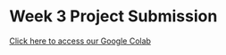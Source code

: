 # Week 3 Project Submission
[Click here to access our Google Colab](https://colab.research.google.com/drive/1uR0RQZPhQ96ZsZ84lXeXbwep164uq0d_?usp=sharing)
